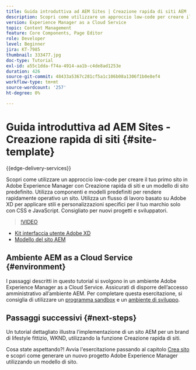 ```yaml
---
title: Guida introduttiva ad AEM Sites | Creazione rapida di siti AEM
description: Scopri come utilizzare un approccio low-code per creare il tuo primo sito in Adobe Experience Manager con Creazione rapida di siti e un modello di sito predefinito. Utilizza componenti e modelli predefiniti per rendere rapidamente operativo un sito. Utilizza un flusso di lavoro basato su Adobe XD per applicare stili e personalizzazioni specifici per il tuo marchio solo con CSS e JavaScript. Consigliato per nuovi progetti e sviluppatori.
version: Experience Manager as a Cloud Service
topic: Content Management
feature: Core Components, Page Editor
role: Developer
level: Beginner
jira: KT-7985
thumbnail: 333477.jpg
doc-type: Tutorial
exl-id: a55c1dda-f74a-4914-aa1b-c4de8ad1253e
duration: 426
source-git-commit: 48433a5367c281cf5a1c106b08a1306f1b0e8ef4
workflow-type: tm+mt
source-wordcount: '257'
ht-degree: 0%

---
```


# Guida introduttiva ad AEM Sites - Creazione rapida di siti {#site-template}

{{edge-delivery-services}}

Scopri come utilizzare un approccio low-code per creare il tuo primo sito in Adobe Experience Manager con Creazione rapida di siti e un modello di sito predefinito. Utilizza componenti e modelli predefiniti per rendere rapidamente operativo un sito. Utilizza un flusso di lavoro basato su Adobe XD per applicare stili e personalizzazioni specifici per il tuo marchio solo con CSS e JavaScript. Consigliato per nuovi progetti e sviluppatori.

>[!VIDEO](https://video.tv.adobe.com/v/333477?quality=12&learn=on)

* [Kit interfaccia utente Adobe XD](https://github.com/adobe/aem-site-template-basic/blob/main/files/wireframe.xd)
* [Modello del sito AEM](https://github.com/adobe/aem-site-template-basic)

## Ambiente AEM as a Cloud Service {#environment}

I passaggi descritti in questo tutorial si svolgono in un ambiente Adobe Experience Manager as a Cloud Service. Assicurati di disporre dell’accesso amministrativo all’ambiente AEM. Per completare questa esercitazione, si consiglia di utilizzare un [programma sandbox](https://experienceleague.adobe.com/docs/experience-manager-cloud-service/onboarding/getting-access/sandbox-programs/introduction-sandbox-programs.html?lang=it) e un [ambiente di sviluppo](https://experienceleague.adobe.com/docs/experience-manager-cloud-service/implementing/using-cloud-manager/manage-environments.html?lang=it).

## Passaggi successivi {#next-steps}

Un tutorial dettagliato illustra l’implementazione di un sito AEM per un brand di lifestyle fittizio, WKND, utilizzando la funzione Creazione rapida di siti.

Cosa state aspettando?! Avvia l&#39;esercitazione passando al capitolo [Crea sito](create-site.md) e scopri come generare un nuovo progetto Adobe Experience Manager utilizzando un modello di sito.
